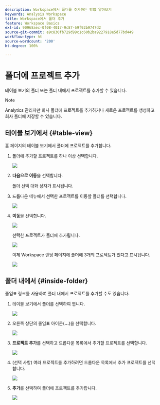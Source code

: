```yaml
---
description: Workspace에서 폴더를 추가하는 방법 알아보기
keywords: Analysis Workspace
title: Workspace에서 폴더 추가
feature: Workspace Basics
exl-id: 90968aec-0f08-4017-9c87-69f92b9747d2
source-git-commit: e9c830fb729d99c1c60b2ba9227918e5d77bd449
workflow-type: ht
source-wordcount: '200'
ht-degree: 100%

---
```


# 폴더에 프로젝트 추가

테이블 보기의 폴더 또는 폴더 내에서 프로젝트를 추가할 수 있습니다.

>[!NOTE]
>
>Analytics 관리자만 회사 폴더에 프로젝트를 추가하거나 새로운 프로젝트를 생성하고 회사 폴더에 저장할 수 있습니다.

## 테이블 보기에서 {#table-view}

홈 페이지의 테이블 보기에서 폴더에 프로젝트를 추가합니다.

1. 폴더에 추가할 프로젝트를 하나 이상 선택합니다.

   ![](/help/analyze/analysis-workspace/build-workspace-project/assets/move-tv-selected.png)

1. **다음으로 이동**&#x200B;을 선택합니다.

   폴더 선택 대화 상자가 표시됩니다.

1. 드롭다운 메뉴에서 선택한 프로젝트를 이동할 폴더를 선택합니다.

   ![](/help/analyze/analysis-workspace/build-workspace-project/assets/move-select-folder.png)

1. **이동**&#x200B;을 선택합니다.

   ![](/help/analyze/analysis-workspace/build-workspace-project/assets/move-add.png)

   선택한 프로젝트가 폴더에 추가됩니다.

   ![](/help/analyze/analysis-workspace/build-workspace-project/assets/move-projects-added.png)

   이제 Workspace 랜딩 페이지에 폴더에 3개의 프로젝트가 있다고 표시됩니다.

   ![](/help/analyze/analysis-workspace/build-workspace-project/assets/move-folders-updated.png)

## 폴더 내에서 {#inside-folder}

줄임표 링크를 사용하여 폴더 내에서 프로젝트를 추가할 수도 있습니다.

1. 테이블 보기에서 폴더를 선택하여 엽니다.

   ![](/help/analyze/analysis-workspace/build-workspace-project/assets/move-open-folder.png)

1. 오른쪽 상단의 줄임표 아이콘(**...**)을 선택합니다.

   ![](/help/analyze/analysis-workspace/build-workspace-project/assets/add-projects-elipsis.png)

1. **프로젝트 추가**&#x200B;를 선택하고 드롭다운 목록에서 추가할 프로젝트를 선택합니다.

   ![](/help/analyze/analysis-workspace/build-workspace-project/assets/select-add-projects.png)


1. (선택 사항) 여러 프로젝트를 추가하려면 드롭다운 목록에서 추가 프로젝트를 선택합니다.

   ![](/help/analyze/analysis-workspace/build-workspace-project/assets/move-add-multiple-projects.png)

1. **추가**&#x200B;를 선택하여 폴더에 프로젝트를 추가합니다.

   ![](/help/analyze/analysis-workspace/build-workspace-project/assets/move-added-items.png)
